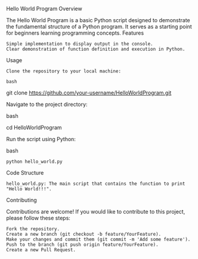 Hello World Program
Overview

The Hello World Program is a basic Python script designed to demonstrate the fundamental structure of a Python program. It serves as a starting point for beginners learning programming concepts.
Features

    Simple implementation to display output in the console.
    Clear demonstration of function definition and execution in Python.

Usage

    Clone the repository to your local machine:

    bash

git clone https://github.com/your-username/HelloWorldProgram.git

Navigate to the project directory:

bash

cd HelloWorldProgram

Run the script using Python:

bash

    python hello_world.py

Code Structure

    hello_world.py: The main script that contains the function to print "Hello World!!!".

Contributing

Contributions are welcome! If you would like to contribute to this project, please follow these steps:

    Fork the repository.
    Create a new branch (git checkout -b feature/YourFeature).
    Make your changes and commit them (git commit -m 'Add some feature').
    Push to the branch (git push origin feature/YourFeature).
    Create a new Pull Request.
